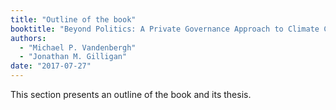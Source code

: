 ```yaml
---
title: "Outline of the book"
booktitle: "Beyond Politics: A Private Governance Approach to Climate Change"
authors:
  - "Michael P. Vandenbergh"
  - "Jonathan M. Gilligan"
date: "2017-07-27"
---
```

This section presents an outline of the book and its thesis.
